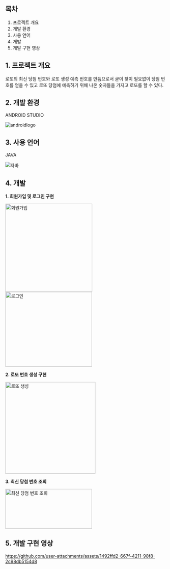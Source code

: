 ## 목차  
1. 프로젝트 개요    
2. 개발 환경  
3. 사용 언어
4. 개발  
5. 개발 구현 영상

## 1. 프로젝트 개요
로또의 최신 당첨 번호와 로또 생성 예측 번호를 만듬으로서 
굳이 찾이 필요없이 당첨 번호를 얻을 수 있고
로또 당첨에 예측하기 위해 나온 숫자들을 가지고 로또를 할 수 있다.


## 2. 개발 환경
ANDROID STUDIO

![androidlogo](https://user-images.githubusercontent.com/62701551/85113140-c676f000-b251-11ea-8863-d20db586a409.png)

## 3. 사용 언어
JAVA

![자바](https://user-images.githubusercontent.com/62701551/85309928-4caf6280-b4ee-11ea-9580-e3d5099bea47.png) 

## 4. 개발 

**1. 회원가입 및 로그인 구현**


<img width="273" height="277" alt="회원가입" src="https://github.com/user-attachments/assets/0a60c041-8840-4f9c-84d7-de8b37a88365" />
<img width="272" height="235" alt="로그인" src="https://github.com/user-attachments/assets/497560be-1c2b-4a35-b745-0edf0d5483bd" />


**2. 로또 번호 생성 구현**


<img width="283" height="288" alt="로또 생성" src="https://github.com/user-attachments/assets/7768084a-acd1-4fc0-88f8-101e444ce034" />

**3. 최신 당첨 번호 조회**


<img width="272" height="125" alt="최신 당첨 번호 조회" src="https://github.com/user-attachments/assets/fda350e2-a027-4bfe-b7c0-7d2dea0cc3f7" />


## 5. 개발 구현 영상
https://github.com/user-attachments/assets/1492ffd2-667f-4211-98f8-2c98db5154d8
